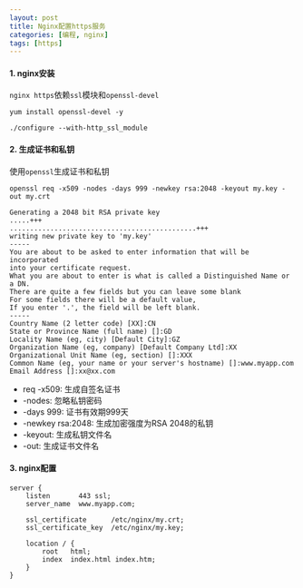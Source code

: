 ```yaml
---
layout: post
title: Nginx配置https服务
categories: [编程, nginx]
tags: [https]
---
```


#### 1. nginx安装

`nginx https`依赖`ssl`模块和`openssl-devel`

```
yum install openssl-devel -y

./configure --with-http_ssl_module
```

#### 2. 生成证书和私钥

使用`openssl`生成证书和私钥

```
openssl req -x509 -nodes -days 999 -newkey rsa:2048 -keyout my.key -out my.crt

Generating a 2048 bit RSA private key
.....+++
..............................................+++
writing new private key to 'my.key'
-----
You are about to be asked to enter information that will be incorporated
into your certificate request.
What you are about to enter is what is called a Distinguished Name or a DN.
There are quite a few fields but you can leave some blank
For some fields there will be a default value,
If you enter '.', the field will be left blank.
-----
Country Name (2 letter code) [XX]:CN
State or Province Name (full name) []:GD
Locality Name (eg, city) [Default City]:GZ
Organization Name (eg, company) [Default Company Ltd]:XX
Organizational Unit Name (eg, section) []:XXX
Common Name (eg, your name or your server's hostname) []:www.myapp.com
Email Address []:xx@xx.com
```
- req -x509: 生成自签名证书
- -nodes: 忽略私钥密码
- -days 999: 证书有效期999天
- -newkey rsa:2048: 生成加密强度为RSA 2048的私钥
- -keyout: 生成私钥文件名
- -out: 生成证书文件名

#### 3. nginx配置
```
server {
    listen       443 ssl;
    server_name  www.myapp.com;

    ssl_certificate      /etc/nginx/my.crt;
    ssl_certificate_key  /etc/nginx/my.key;

    location / {
        root   html;
        index  index.html index.htm;
    }
}
```